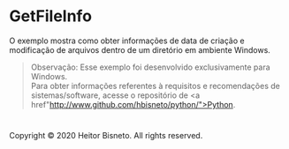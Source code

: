 # GetFileInfo

O exemplo mostra como obter informações de data de criação e modificação de arquivos dentro de um diretório em ambiente Windows.

> Observação: Esse exemplo foi desenvolvido exclusivamente para Windows. <br>
> Para obter informações referentes à requisitos e recomendações de sistemas/software, acesse o repositório de <a href"http://www.github.com/hbisneto/python/">Python</a>.

#

Copyright © 2020 Heitor Bisneto. All rights reserved.